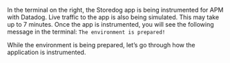 In the terminal on the right, the Storedog app is being instrumented for APM with Datadog. Live traffic to the app is also being simulated. This may take up to 7 minutes. Once the app is instrumented, you will see the following message in the terminal: `The environment is prepared!`

While the environment is being prepared, let’s go through how the application is instrumented.